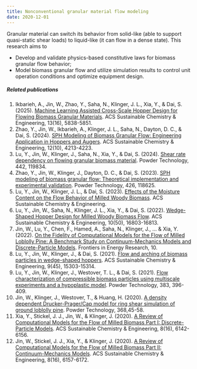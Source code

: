 ```yaml
---
title: Nonconventional granular material flow modeling
date: 2020-12-01
---
```


Granular material can switch its behavior from solid-like (able to support quasi-static shear loads) to liquid-like (it can flow in a dense state). This research aims to
- Develop and validate physics-based constitutive laws for biomass granular flow behavior;
- Model biomass granular flow and utilize simulation results to control unit operation conditions and optimize equipment design.


<!--more-->

##### Related publications
1. Ikbarieh, A., Jin, W., Zhao, Y., Saha, N., Klinger, J. L., Xia, Y., & Dai, S. (2025). [Machine Learning Assisted Cross-Scale Hopper Design for Flowing Biomass Granular Materials](https://wjin33.github.io/GIL/publication/ikbarieh-machine-2025/). ACS Sustainable Chemistry & Engineering, 13(16), 5838-5851.
2. Zhao, Y., Jin, W., Ikbarieh, A., Klinger, J. L., Saha, N., Dayton, D. C., & Dai, S. (2024). [SPH Modeling of Biomass Granular Flow: Engineering Application in Hoppers and Augers](https://wjin33.github.io/GIL/publication/zhao-sph-2024/). ACS Sustainable Chemistry & Engineering, 12(10), 4213-4223.
3. Lu, Y., Jin, W., Klinger, J., Saha, N., Xia, Y., & Dai, S. (2024). [Shear rate dependency on flowing granular biomass material](https://wjin33.github.io/GIL/publication/lu-shear-2024/). Powder Technology, 442, 119834. 
4. Zhao, Y., Jin, W., Klinger, J., Dayton, D. C., & Dai, S. (2023). [SPH modeling of biomass granular flow: Theoretical implementation and experimental validation](https://wjin33.github.io/GIL/publication/zhao-sph-2023/). Powder Technology, 426, 118625. 
5. Lu, Y., Jin, W., Klinger, J. L., & Dai, S. (2023). [Effects of the Moisture Content on the Flow Behavior of Milled Woody Biomass](). ACS Sustainable Chemistry & Engineering.
6. Lu, Y., Jin, W., Saha, N., Klinger, J. L., Xia, Y., & Dai, S. (2022). [Wedge-Shaped Hopper Design for Milled Woody Biomass Flow](https://wjin33.github.io/GIL/publication/lu-wedge-shaped-2022/). ACS Sustainable Chemistry & Engineering,  10(50), 16803-16813.
7. Jin, W., Lu, Y., Chen, F., Hamed, A., Saha, N., Klinger, J., ... & Xia, Y. (2022). [On the Fidelity of Computational Models for the Flow of Milled Loblolly Pine: A Benchmark Study on Continuum-Mechanics Models and Discrete-Particle Models](https://wjin33.github.io/GIL/publication/lu-flow-2021-1/). Frontiers in Energy Research, 10.
8. Lu, Y., Jin, W., Klinger, J., & Dai, S. (2021). [Flow and arching of biomass particles in wedge-shaped hoppers](https://wjin33.github.io/GIL/publication/lu-flow-2021-1/). ACS Sustainable Chemistry & Engineering, 9(45), 15303-15314.
9. Lu, Y., Jin, W., Klinger, J., Westover, T. L., & Dai, S. (2021). [Flow characterization of compressible biomass particles using multiscale experiments and a hypoplastic model](https://wjin33.github.io/GIL/publication/lu-flow-2021/). Powder Technology, 383, 396-409.
10. Jin, W., Klinger, J., Westover, T., & Huang, H. (2020). [A density dependent Drucker-Prager/Cap model for ring shear simulation of ground loblolly pine](https://wjin33.github.io/GIL/publication/jin-density-2020/). Powder Technology, 368,45-58.
11. Xia, Y., Stickel, J. J., Jin, W., & Klinger, J. (2020). [A Review of Computational Models for the Flow of Milled Biomass Part I: Discrete-Particle Models](https://wjin33.github.io/GIL/publication/xia-review-2020/). ACS Sustainable Chemistry & Engineering, 8(16), 6142-6156.
12. Jin, W., Stickel, J. J., Xia, Y., & Klinger, J. (2020). [A Review of Computational Models for the Flow of Milled Biomass Part II: Continuum-Mechanics Models](https://wjin33.github.io/GIL/publication/jin-review-2020/). ACS Sustainable Chemistry & Engineering, 8(16), 6157-6172.
